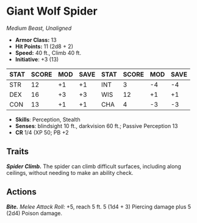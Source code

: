 # Giant Wolf Spider

*Medium Beast, Unaligned*

- **Armor Class:** 13
- **Hit Points:** 11 (2d8 + 2)
- **Speed:** 40 ft., Climb 40 ft.
- **Initiative**: +3 (13)

|STAT|SCORE|MOD|SAVE|STAT|SCORE|MOD|SAVE|
| --- | --- | --- | ---- |---| --- | --- | ---- |
| STR | 12 | +1 | +1 | INT | 3 | -4 | -4 |
| DEX | 16 | +3 | +3 | WIS | 12 | +1 | +1 |
| CON | 13 | +1 | +1 | CHA | 4 | -3 | -3 |

- **Skills**: Perception, Stealth
- **Senses**: blindsight 10 ft., darkvision 60 ft.; Passive Perception 13
- **CR** 1/4 (XP 50; PB +2

## Traits

***Spider Climb.*** The spider can climb difficult surfaces, including along ceilings, without needing to make an ability check.


## Actions

***Bite.*** *Melee Attack Roll:* +5, reach 5 ft. 5 (1d4 + 3) Piercing damage plus 5 (2d4) Poison damage.

